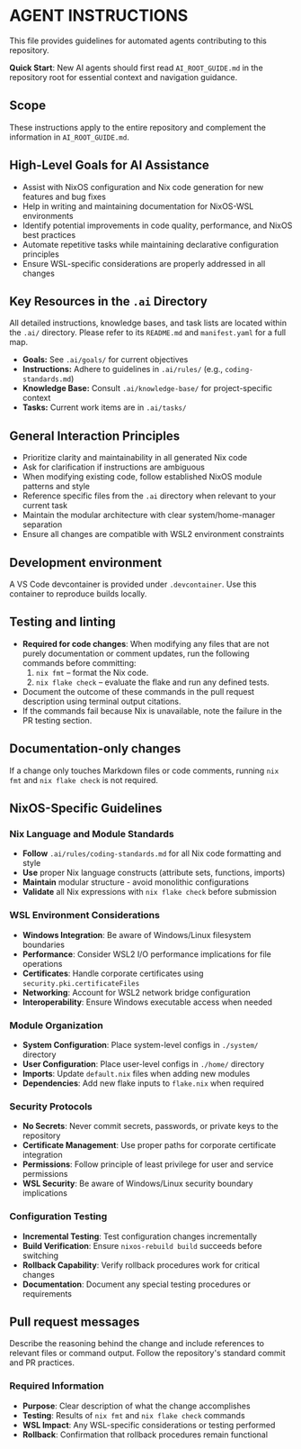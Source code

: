 # AGENT INSTRUCTIONS

This file provides guidelines for automated agents contributing to this repository.

**Quick Start**: New AI agents should first read `AI_ROOT_GUIDE.md` in the repository root for essential context and navigation guidance.

## Scope

These instructions apply to the entire repository and complement the information in `AI_ROOT_GUIDE.md`.

## High-Level Goals for AI Assistance
- Assist with NixOS configuration and Nix code generation for new features and bug fixes
- Help in writing and maintaining documentation for NixOS-WSL environments
- Identify potential improvements in code quality, performance, and NixOS best practices
- Automate repetitive tasks while maintaining declarative configuration principles
- Ensure WSL-specific considerations are properly addressed in all changes

## Key Resources in the `.ai` Directory
All detailed instructions, knowledge bases, and task lists are located within the `.ai/` directory. Please refer to its `README.md` and `manifest.yaml` for a full map.
- **Goals:** See `.ai/goals/` for current objectives
- **Instructions:** Adhere to guidelines in `.ai/rules/` (e.g., `coding-standards.md`)
- **Knowledge Base:** Consult `.ai/knowledge-base/` for project-specific context
- **Tasks:** Current work items are in `.ai/tasks/`

## General Interaction Principles
- Prioritize clarity and maintainability in all generated Nix code
- Ask for clarification if instructions are ambiguous
- When modifying existing code, follow established NixOS module patterns and style
- Reference specific files from the `.ai` directory when relevant to your current task
- Maintain the modular architecture with clear system/home-manager separation
- Ensure all changes are compatible with WSL2 environment constraints

## Development environment

A VS Code devcontainer is provided under `.devcontainer`. Use this container to reproduce builds locally.

## Testing and linting

- **Required for code changes**: When modifying any files that are not purely documentation or comment updates, run the following commands before committing:
  1. `nix fmt` – format the Nix code.
  2. `nix flake check` – evaluate the flake and run any defined tests.
- Document the outcome of these commands in the pull request description using terminal output citations.
- If the commands fail because Nix is unavailable, note the failure in the PR testing section.

## Documentation-only changes

If a change only touches Markdown files or code comments, running `nix fmt` and `nix flake check` is not required.

## NixOS-Specific Guidelines

### Nix Language and Module Standards
- **Follow** `.ai/rules/coding-standards.md` for all Nix code formatting and style
- **Use** proper Nix language constructs (attribute sets, functions, imports)
- **Maintain** modular structure - avoid monolithic configurations
- **Validate** all Nix expressions with `nix flake check` before submission

### WSL Environment Considerations
- **Windows Integration**: Be aware of Windows/Linux filesystem boundaries
- **Performance**: Consider WSL2 I/O performance implications for file operations
- **Certificates**: Handle corporate certificates using `security.pki.certificateFiles`
- **Networking**: Account for WSL2 network bridge configuration
- **Interoperability**: Ensure Windows executable access when needed

### Module Organization
- **System Configuration**: Place system-level configs in `./system/` directory
- **User Configuration**: Place user-level configs in `./home/` directory
- **Imports**: Update `default.nix` files when adding new modules
- **Dependencies**: Add new flake inputs to `flake.nix` when required

### Security Protocols
- **No Secrets**: Never commit secrets, passwords, or private keys to the repository
- **Certificate Management**: Use proper paths for corporate certificate integration
- **Permissions**: Follow principle of least privilege for user and service permissions
- **WSL Security**: Be aware of Windows/Linux security boundary implications

### Configuration Testing
- **Incremental Testing**: Test configuration changes incrementally
- **Build Verification**: Ensure `nixos-rebuild build` succeeds before switching
- **Rollback Capability**: Verify rollback procedures work for critical changes
- **Documentation**: Document any special testing procedures or requirements

## Pull request messages

Describe the reasoning behind the change and include references to relevant files or command output. Follow the repository's standard commit and PR practices.

### Required Information
- **Purpose**: Clear description of what the change accomplishes
- **Testing**: Results of `nix fmt` and `nix flake check` commands
- **WSL Impact**: Any WSL-specific considerations or testing performed
- **Rollback**: Confirmation that rollback procedures remain functional